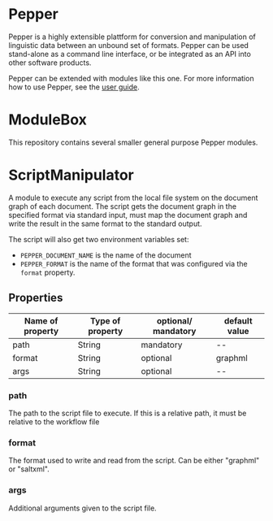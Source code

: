# Pepper
Pepper is a highly extensible plattform for conversion and manipulation of linguistic data between an unbound set of formats. Pepper can be used stand-alone as a command line interface, or be integrated as an API into other software products.

Pepper can be extended with modules like this one.
For more information how to use Pepper, see the [user guide](http://corpus-tools.org/pepper/userGuide.html).

# ModuleBox

This repository contains several smaller general purpose Pepper modules.

# ScriptManipulator

A module to execute any script from the local file system on the 
document graph of each document. The script gets the document graph in the 
specified format via standard input, must map the document graph and write
the result in the same format to the standard output.

The script will also get two environment variables set:
- `PEPPER_DOCUMENT_NAME` is the name of the document
- `PEPPER_FORMAT` is the name of the format that was configured via the `format` property.

## Properties

| Name of property | Type of property | optional/ mandatory | default value |
| ---------------- | ---------------- | ------------------- | ------------- |
| path             | String           | mandatory           | --            |
| format           | String           | optional            | graphml       |
| args             | String           | optional            | --            |

### path

The path to the script file to execute. If this is a relative path, it must be relative to the
workflow file

### format

The format used to write and read from the script. Can be either "graphml" or "saltxml".

### args

Additional arguments given to the script file.
